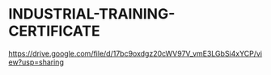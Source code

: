 # INDUSTRIAL-TRAINING-CERTIFICATE
https://drive.google.com/file/d/17bc9oxdgz20cWV97V_vmE3LGbSi4xYCP/view?usp=sharing
